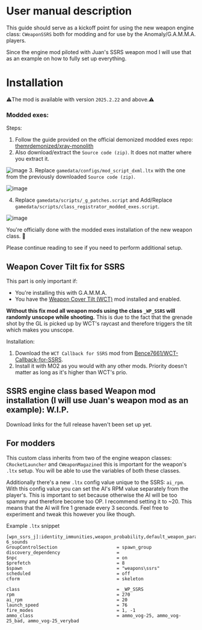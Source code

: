 # User manual description
This guide should serve as a kickoff point for using the new weapon engine class: `CWeaponSSRS` both for modding and for use by the Anomaly/G.A.M.M.A. players.

Since the engine mod piloted with Juan's SSRS weapon mod I will use that as an example on how to fully set up everything.

# Installation
⚠️The mod is available with version `2025.2.22` and above.⚠️

### Modded exes:

Steps:
1. Follow the guide provided on the official demonized modded exes repo: [themrdemonized/xray-monolith](https://github.com/themrdemonized/xray-monolith?tab=readme-ov-file#read-the-instructions-please)
2. Also download/extract the `Source code (zip)`. It does not matter where you extract it.

![image](https://github.com/user-attachments/assets/18d7a24e-f07f-4b62-b75d-439757c61788)
3. Replace `gamedata/configs/mod_script_dxml.ltx` with the one from the previously downloaded `Source code (zip)`.

![image](https://github.com/user-attachments/assets/174965c5-dd04-4618-a7fa-d9837a4fcbbd)

4. Replace `gamedata/scripts/_g_patches.script` and Add/Replace `gamedata/scripts/class_registrator_modded_exes.script`.

![image](https://github.com/user-attachments/assets/0187d19d-3b76-4468-a8b5-d819c445b406)

You're officially done with the modded exes installation of the new weapon class. 🎊

Please continue reading to see if you need to perform additional setup.

## Weapon Cover Tilt fix for SSRS

This part is only important if:
- You're installing this with G.A.M.M.A.
- You have the [Weapon Cover Tilt (WCT)](https://www.moddb.com/mods/stalker-anomaly/addons/weapon-cover-tilt-inertia) mod installed and enabled.

**Without this fix mod all weapon mods using the class `_WP_SSRS` will randomly unscope while shooting.** This is due to the fact that the grenade shot by the GL is picked up by WCT's raycast and therefore triggers the tilt which makes you unscope.

Installation:
1. Download the `WCT Callback for SSRS` mod from [Bence7661/WCT-Callback-for-SSRS](https://github.com/Bence7661/WCT-Callback-for-SSRS).
2. Install it with MO2 as you would with any other mods. Priority doesn't matter as long as it's higher than WCT's prio.

## SSRS engine class based Weapon mod installation (I will use Juan's weapon mod as an example): W.I.P.

Download links for the full release haven't been set up yet.

## For modders

This custom class inherits from two of the engine weapon classes: `CRocketLauncher` and `CWeaponMagazined` this is important for the weapon's `.ltx` setup. You will be able to use the variables of both these classes.

Additionally there's a new `.ltx` config value unique to the SSRS: `ai_rpm`. With this config value you can set the AI's RPM value separately from the player's. This is important to set because otherwise the AI will be too spammy and therefore become too OP.
I recommend setting it to ~20. This means that the AI will fire 1 grenade every 3 seconds. Feel free to experiment and tweak this however you like though.

Example `.ltx` snippet

```
[wpn_ssrs_j]:identity_immunities,weapon_probability,default_weapon_params,wpn_rg-6_sounds
GroupControlSection                      = spawn_group
discovery_dependency                     =
$npc                                     = on
$prefetch                                = 8
$spawn                                   = "weapons\ssrs"
scheduled                                = off
cform                                    = skeleton

class                                    = _WP_SSRS
rpm                                      = 270
ai_rpm                                   = 20
launch_speed                             = 76
fire_modes                               = 1, -1
ammo_class                               = ammo_vog-25, ammo_vog-25_bad, ammo_vog-25_verybad
```
